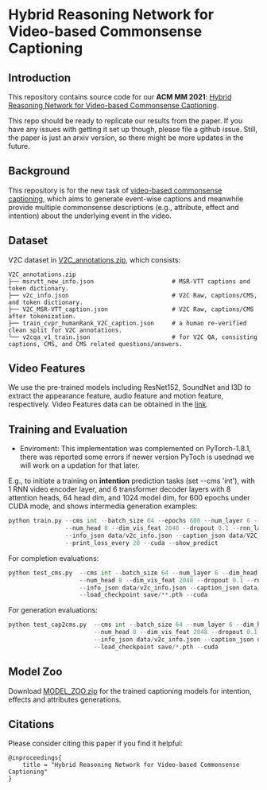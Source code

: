# Hybrid Reasoning Network for Video-based Commonsense Captioning

## Introduction
This repository contains source code for our **ACM MM 2021**: [Hybrid Reasoning Network for Video-based Commonsense Captioning]().

This repo should be ready to replicate our results from the paper. If you have any issues with getting it set up though, please file a github issue. Still, the paper is just an arxiv version, so there might be more updates in the future.

## Background
This repository is for the new task of [video-based commonsense captioning](https://arxiv.org/abs/2003.05162), which aims to generate
event-wise captions and meanwhile provide multiple commonsense descriptions (e.g., attribute, effect and intention) about the underlying event in the video.

## Dataset
V2C dataset in [V2C_annotations.zip](https://drive.google.com/file/d/1qt0JsOAqBsdCTlDUw0gw7c_IosShysoW/view?usp=sharing), which consists:
    
    V2C_annotations.zip
    ├── msrvtt_new_info.json                      # MSR-VTT captions and token dictionary.
    ├── v2c_info.json                             # V2C Raw, captions/CMS, and token dictionary.
    ├── V2C_MSR-VTT_caption.json                  # V2C Raw, captions/CMS after tokenization.
    ├── train_cvpr_humanRank_V2C_caption.json     # a human re-verified clean split for V2C annotations.
    └── v2cqa_v1_train.json                       # for V2C QA, consisting captions, CMS, and CMS related questions/answers.

## Video Features
We use the pre-trained models including ResNet152, SoundNet and I3D  to extract the appearance feature, audio feature and motion feature, respectively. Video Features data can be obtained in the [link](https://drive.google.com/drive/folders/1CIY9eLeYyuW36O1jkBy5Usbjj2Tgui0B?usp=sharing).

## Training and Evaluation
* Enviroment: This implementation was complemented on PyTorch-1.8.1, there was reported some errors if newer version PyToch is usednad  we will work on a updation for that later.
                

E.g., to initiate a training on **intention** prediction tasks (set --cms 'int'), with 1 RNN video encoder layer, and 6 transformer decoder layers with 8 attention heads, 64 head dim, and 1024 model dim, for 600 epochs under CUDA mode, and shows intermedia generation examples:
```python
python train.py --cms int --batch_size 64 --epochs 600 --num_layer 6 --dim_head 64 --dim_inner 1024 \
                --num_head 8 --dim_vis_feat 2048 --dropout 0.1 --rnn_layer 1 --checkpoint_path ./save \
                --info_json data/v2c_info.json --caption_json data/V2C_MSR-VTT_caption.json \
                --print_loss_every 20 --cuda --show_predict   
```

For completion evaluations:
```python
python test_cms.py  --cms int --batch_size 64 --num_layer 6 --dim_head 64 --dim_inner 1024 \
                    --num_head 8 --dim_vis_feat 2048 --dropout 0.1 --rnn_layer 1 --checkpoint_path ./save  \
                    --info_json data/v2c_info.json --caption_json data/V2C_MSR-VTT_caption.json  \
                    --load_checkpoint save/**.pth --cuda
```
For generation evaluations:
```python
python test_cap2cms.py  --cms int --batch_size 64 --num_layer 6 --dim_head 64 --dim_inner 1024 \
                        --num_head 8 --dim_vis_feat 2048 --dropout 0.1 --rnn_layer 1 --checkpoint_path ./save  \
                        --info_json data/v2c_info.json --caption_json data/V2C_MSR-VTT_caption.json \
                        --load_checkpoint save/*.pth --cuda
```

## Model Zoo
Download [MODEL_ZOO.zip](https://drive.google.com/file/d/1msPnbWAqgB9hcEWf1kqY2apaRPNE5AJu/view?usp=sharing) for the trained captioning models for intention, effects and attributes generations.


## Citations
Please consider citing this paper if you find it helpful:
```
@inproceedings{
    title = "Hybrid Reasoning Network for Video-based Commonsense Captioning"
}
```


